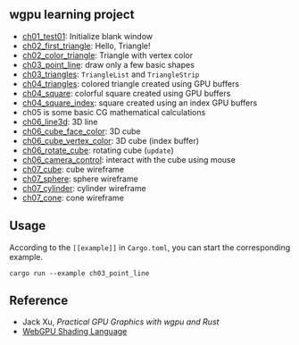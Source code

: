 ## wgpu learning project

- [ch01_test01](examples/ch01/test01.rs): Initialize blank window
- [ch02_first_triangle](examples/ch02/first_triangle.rs): Hello, Triangle!
- [ch02_color_triangle](examples/ch02/triangle_vertex_color.rs): Triangle with vertex color
- [ch03_point_line](examples/ch03/point_line.rs): draw only a few basic shapes
- [ch03_triangles](examples/ch03/triangles.rs): `TriangleList` and `TriangleStrip`
- [ch04_triangles](examples/ch04/triangles.rs): colored triangle created using GPU buffers
- [ch04_square](examples/ch04/square.rs): colorful square created using GPU buffers
- [ch04_square_index](examples/ch04/square_index.rs): square created using an index GPU buffers
- ch05 is some basic CG mathematical calculations
- [ch06_line3d](examples/ch06/line3d.rs): 3D line
- [ch06_cube_face_color](examples/ch06/cube_face_color.rs): 3D cube
- [ch06_cube_vertex_color](examples/ch06/cube_vertex_color.rs): 3D cube (index buffer)
- [ch06_rotate_cube](examples/ch06/rotate_cube.rs): rotating cube (`update`)
- [ch06_camera_control](examples/ch06/camera_control.rs): interact with the cube using mouse
- [ch07_cube](examples/ch07/cube.rs): cube wireframe
- [ch07_sphere](examples/ch07/sphere.rs): sphere wireframe
- [ch07_cylinder](examples/ch07/cylinder.rs): cylinder wireframe
- [ch07_cone](examples/ch07/cone.rs): cone wireframe

## Usage

According to the `[[example]]` in `Cargo.toml`, you can start the corresponding example.

```shell
cargo run --example ch03_point_line
```

## Reference

- Jack Xu, _Practical GPU Graphics with wgpu and Rust_
- [WebGPU Shading Language](https://www.w3.org/TR/WGSL/)

